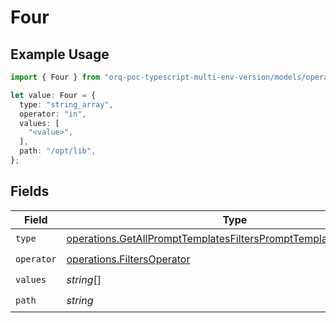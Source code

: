 # Four

## Example Usage

```typescript
import { Four } from "orq-poc-typescript-multi-env-version/models/operations";

let value: Four = {
  type: "string_array",
  operator: "in",
  values: [
    "<value>",
  ],
  path: "/opt/lib",
};
```

## Fields

| Field                                                                                                                                                  | Type                                                                                                                                                   | Required                                                                                                                                               | Description                                                                                                                                            |
| ------------------------------------------------------------------------------------------------------------------------------------------------------ | ------------------------------------------------------------------------------------------------------------------------------------------------------ | ------------------------------------------------------------------------------------------------------------------------------------------------------ | ------------------------------------------------------------------------------------------------------------------------------------------------------ |
| `type`                                                                                                                                                 | [operations.GetAllPromptTemplatesFiltersPromptTemplatesRequestType](../../models/operations/getallprompttemplatesfiltersprompttemplatesrequesttype.md) | :heavy_check_mark:                                                                                                                                     | N/A                                                                                                                                                    |
| `operator`                                                                                                                                             | [operations.FiltersOperator](../../models/operations/filtersoperator.md)                                                                               | :heavy_check_mark:                                                                                                                                     | N/A                                                                                                                                                    |
| `values`                                                                                                                                               | *string*[]                                                                                                                                             | :heavy_check_mark:                                                                                                                                     | N/A                                                                                                                                                    |
| `path`                                                                                                                                                 | *string*                                                                                                                                               | :heavy_check_mark:                                                                                                                                     | N/A                                                                                                                                                    |